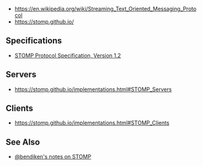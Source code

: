 * https://en.wikipedia.org/wiki/Streaming_Text_Oriented_Messaging_Protocol
* https://stomp.github.io/

Specifications
--------------

* [STOMP Protocol Specification, Version 1.2](https://stomp.github.io/stomp-specification-1.2.html)

Servers
-------

* https://stomp.github.io/implementations.html#STOMP_Servers

Clients
-------

* https://stomp.github.io/implementations.html#STOMP_Clients

See Also
--------

* [@bendiken's notes on STOMP](http://ar.to/notes/stomp)
